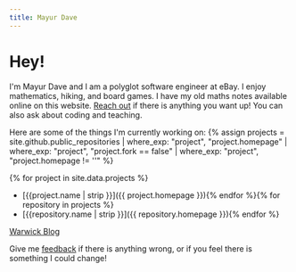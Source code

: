 ```yaml
---
title: Mayur Dave
---
```


# Hey!

I'm Mayur Dave and I am a polyglot software engineer at eBay. I enjoy mathematics, hiking, and board games. I have my old maths notes available online on this website. [Reach out](contact) if there is anything
you want up! You can also ask about coding and teaching.

Here are some of the things I'm currently working on:
{% assign projects = site.github.public_repositories
	| where_exp: "project", "project.homepage"
	| where_exp: "project", "project.fork == false"
	| where_exp: "project", "project.homepage != ''" %}

{% for project in site.data.projects %}
- [{{project.name | strip }}]({{ project.homepage }}){% endfor %}{% for repository in projects %}
- [{{repository.name | strip }}]({{ repository.homepage }}){% endfor %}

[Warwick Blog](http://blogs.warwick.ac.uk/mdave/)

Give me [feedback](contact) if there is anything wrong, or if you
feel there is something I could change!

